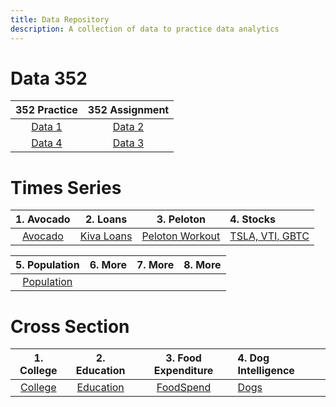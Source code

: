 ```yaml
---
title: Data Repository
description: A collection of data to practice data analytics
---
```


# Data 352

|352 Practice|352 Assignment|
|:-:|:-:|
|[Data 1](Data1.html)|[Data 2](Data2.html)|
|[Data 4](Data4.html)|[Data 3](Data3.html)|

# Times Series

|1. Avocado|2. Loans|3. Peloton|4. Stocks|
|:--------:|:------:|:--------:|:--------|
|[Avocado](avocado2020.csv)|[Kiva Loans](KivaLoans.csv)|[Peloton Workout](peloton.csv)|[TSLA, VTI, GBTC](Stocks.csv)|

|5. Population|6. More|7. More|8. More|
|:-----------:|:------:|:--------:|:--------|
|[Population](Population.csv)|

# Cross Section

|1. College|2. Education|3. Food Expenditure|4. Dog Intelligence|
|:--------:|:----------:|:-----------------:|:------------------|
|[College](College.csv)|[Education](Education.csv)|[FoodSpend](FoodSpend.csv)|[Dogs](dog_intelligence.csv)|
